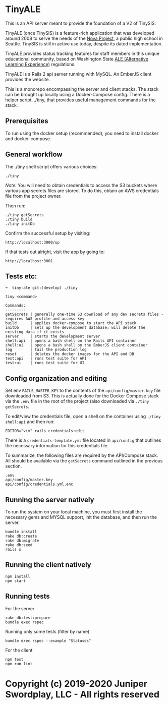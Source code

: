 # TinyALE

This is an API server meant to provide the foundation of a V2 of TinySIS.

TinyALE (once TinySIS) is a feature-rich application that was developed around 2008 to serve the needs of the [Nova Project](http://novaknows.com/), a public high school in Seattle. TinySIS is still in active use today, despite its dated implementation.

TinyALE provides status tracking features for staff members in this unique educational community, based on Washington State [ALE (Alternative Learning Experience)](http://www.k12.wa.us/ALD/AlternativeLearning) regulations.

TinyALE is a Rails 2 api server running with MySQL. An EmberJS client provides the website.

This is a monorepo encompassing the server and client stacks. The stack can be brought up locally using a Docker-Compose config. There is a helper script, ./tiny, that provides useful management commands for the stack.

## Prerequisites

To run using the docker setup (recommended), you need to install docker and docker-compose.

## General workflow

The ./tiny shell script offers various choices:

    ./tiny

*Note:* You will need to obtain credentials to access the S3 buckets where various app secrets files are stored.
To do this, obtain an AWS credentials file from the project owner.

Then run:

    ./tiny getSecrets
    ./tiny build
    ./tiny initDb

Confirm the successful setup by visiting:

    http://localhost:3000/up

If that tests out alright, visit the app by going to:

    http://localhost:3001

## Tests etc:

    ➜  tiny-ale git:(develop) ./tiny
    
    tiny <command>

    Commands:
    ---------
    getSecrets | generally one-time S3 download of any dev secrets files - requires AWS profile and access key
    build      | applies docker-compose to start the API stack
    initDb     | sets up the development database; will delete the existing data if it exists
    server     | starts the development server
    shell:api  | opens a bash shell on the Rails API container
    shell:ui   | opens a bash shell on the EmberJS client container
    log        | tail the production log
    reset      | deletes the docker images for the API and DB
    test:api   | runs test suite for API
    test:ui    | runs test suite for UI

## Config organization and editing

Set env `RAILS_MASTER_KEY` to the contents of the `api/config/master.key` file downloaded from S3. This is actually
done for the Docker Compose stack via the `.env` file in the root of the project (also downloaded via `./tiny getSecrets`.

To edit/view the credentials file, open a shell on the container using `./tiny shell:api` and then run:

    EDITOR="vim" rails credentials:edit

There is a `credentials-template.yml` file located in `api/config` that outlines the necessary information for this
credentials file.

To summarize, the following files are required by the API/Compose stack. All should be available via the 
`getSecrets` command outlined in the previous section.

    .env
    api/config/master.key
    api/config/credentials.yml.enc

## Running the server natively

To run the system on your local machine, you must first install the necessary gems and MYSQL support, init the database,
and then run the server.

    bundle install
    rake db:create
    rake db:migrate
    rake db:seed
    rails s

## Running the client natively

    npm install
    npm start

## Running tests

For the server

    rake db:test:prepare
    bundle exec rspec

Running only some tests (filter by name)

    bundle exec rspec --example "Statuses"
    
For the client

    npm test
    npm run lint

# Copyright (c) 2019-2020 Juniper Swordplay, LLC - All rights reserved

